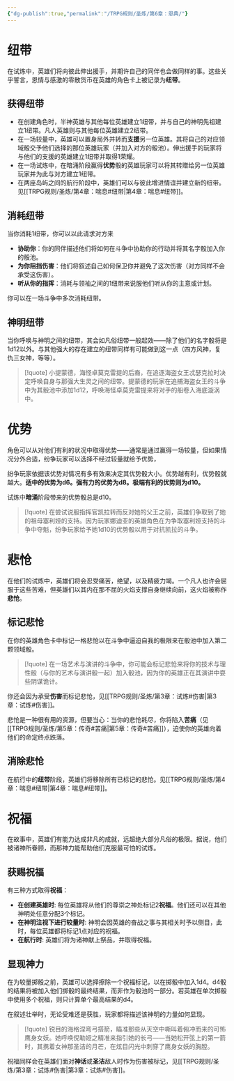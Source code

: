 ```yaml
---
{"dg-publish":true,"permalink":"/TRPG规则/圣炼/第6章：恩典/"}
---
```


# 纽带
在试炼中，英雄们将向彼此伸出援手，并期许自己的同伴也会做同样的事。这些关乎誓言，恩情与感激的零散货币在英雄的角色卡上被记录为**纽带**。  
  
## 获得纽带
- 在创建角色时，半神英雄与其他每位英雄建立1纽带，并与自己的神明先祖建立1纽带。凡人英雄则与其他每位英雄建立2纽带。  
- 在一场较量中，英雄可以置身局外并转而**支援**另一位英雄。其将自己的对应领域骰交予他们选择的那位英雄玩家（并加入对方的骰池）。伸出援手的玩家将与他们的支援的英雄建立1纽带并取得1荣耀。  
- 在一场试炼中，在暗涌阶段赢得**优势**骰的英雄玩家可以将其转赠给另一位英雄玩家并为此与对方建立1纽带。  
- 在两座岛屿之间的航行阶段中，英雄们可以与彼此增进情谊并建立新的纽带。见[[TRPG规则/圣炼/第4章：喘息#纽带\|第4章：喘息#纽带]]。  

## 消耗纽带  
当你消耗1纽带，你可以以此请求对方来  
- **协助你**：你的同伴描述他们将如何在斗争中协助你的行动并将其名字骰加入你的骰池。  
- **为你阻挡伤害**：他们将叙述自己如何保卫你并避免了这次伤害（对方同样不会承受这伤害）。  
- **听从你的指挥**：消耗与领袖之间的1纽带来说服他们听从你的主意或计划。

你可以在一场斗争中多次消耗纽带。
  
## 神明纽带
当你呼唤与神明之间的纽带，其会如凡俗纽带一般起效——除了他们的名字骰将是1d12以外。与其他强大的存在建立的纽带同样有可能做到这一点（四方风神，复仇三女神，等等）。  

> [!quote]
> 小提蒙德，海怪卓莫克雷提的后裔，在追逐海盗女王忒瑟克拉时决定呼唤自身与那强大生灵之间的纽带。提蒙德的玩家在追捕海盗女王的斗争中为其骰池中添加1d12，呼唤海怪卓莫克雷提来将对手的船卷入海底漩涡中。

# 优势
角色可以从对他们有利的状况中取得优势——通常是通过赢得一场较量，但如果情况分外合适，纷争玩家可以选择不经过较量就给予优势，  

纷争玩家依据该优势对情况有多有效来决定其优势骰大小。优势越有利，优势骰就越大。**适中的优势为d6。强有力的优势为d8。极端有利的优势则为d10。**  

试炼中**暗涌**阶段带来的优势骰总是d10。

> [!quote]
> 在尝试说服指挥官凯拉转而反对她的父王之前，英雄们争取到了她的祖母塞利娅的支持。因为玩家娜迪亚的英雄角色在为争取塞利娅支持的斗争中夺魁，纷争玩家给予她1d10的优势骰以用于对抗凯拉的斗争。

# 悲怆
在他们的试炼中，英雄们将会忍受痛苦，绝望，以及精疲力竭。一个凡人也许会屈服于这些苦难，但英雄们以其内在那不屈的火焰支撑自身继续向前，这火焰被称作**悲怆**。  

## 标记悲怆 
在你的英雄角色卡中标记一格悲怆以在斗争中逼迫自我的极限来在骰池中加入第二颗领域骰。  

> [!quote]
> 在一场艺术与演讲的斗争中，你可能会标记悲怆来将你的技术与理性骰（与你的艺术与演讲骰一起）加入骰池，因为你的英雄正在其演讲中耍些阴谋诡计。

你还会因为承受**伤害**而标记悲怆，见[[TRPG规则/圣炼/第3章：试炼#伤害\|第3章：试炼#伤害]]。 

悲怆是一种很有用的资源，但要当心：当你的悲怆耗尽，你将陷入**苦痛**（见[[TRPG规则/圣炼/第5章：传奇#苦痛\|第5章：传奇#苦痛]]），迫使你的英雄向着他们的命定终点跌落。  

## 消除悲怆
在航行中的**纽带**阶段，英雄们将移除所有已标记的悲怆。见[[TRPG规则/圣炼/第4章：喘息#纽带\|第4章：喘息#纽带]]。

# 祝福
在故事中，英雄们有能力达成非凡的成就，远超绝大部分凡俗的极限。据说，他们被诸神所眷顾，而那神力能帮助他们克服最可怕的试炼。

## 获赐祝福
有三种方式取得**祝福**：
- **在创建英雄时**: 每位英雄将从他们的尊崇之神处标记2**祝福**。他们还可以在其他神明处任意分配3个标记。
- **在神明注视下进行较量时**: 神明会因英雄的奋战之事与其相关时予以侧目，此时，每位英雄都将标记1点对应的祝福。
- **在航行时**: 英雄们将为诸神献上祭品，并取得祝福。

## 显现神力
在为较量掷骰之前，英雄可以选择擦除一个祝福标记，以在掷骰中加入1d4。d4骰的结果将被加入他们掷骰的最终结果，而非作为骰池的一部分。若英雄在单次掷骰中使用多个祝福，则只计算单个最高结果的d4。

在叙述壮举时，无论受难还是获胜，玩家都将描述该神明的力量如何显现。

> [!quote]
> 锐目的海格涅弯弓搭箭，瞄准那些从天空中嘶叫着俯冲而来的可怖鹰身女妖。她呼唤倪勒娅之精准来指引她的长弓——当她松开弦上的第一箭时，其携着女神那圣洁的月芒，在炫目闪光中刺穿了鹰身女妖的胸膛。

祝福同样会在英雄们面对**神话**或**圣洁**敌人时作为伤害被标记，见[[TRPG规则/圣炼/第3章：试炼#伤害\|第3章：试炼#伤害]]。
